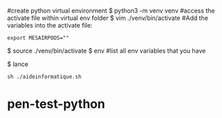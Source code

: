 #create python virtual environment
$ python3 -m venv venv
#access the activate file within virtual env folder
$ vim ./venv/bin/activate
#Add the variables into the activate file:
```
export MESAIRPODS=""
```
$ source ./venv/bin/activate
$ env #list all env variables that you have

$ lance 
```
sh ./aideinformatique.sh
```


# pen-test-python
